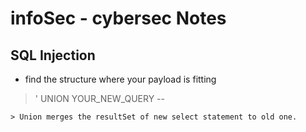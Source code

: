 # infoSec - cybersec Notes

## SQL Injection

- find the structure where your payload is fitting
> ' UNION YOUR_NEW_QUERY --
	
	> Union merges the resultSet of new select statement to old one.
